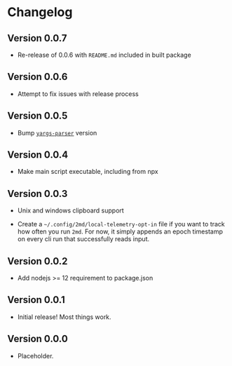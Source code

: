 # Changelog

## Version 0.0.7

  - Re-release of 0.0.6 with `README.md` included in built package

## Version 0.0.6

  - Attempt to fix issues with release process

## Version 0.0.5

  - Bump [`yargs-parser`][] version

[`yargs-parser`]: https://github.com/advisories/GHSA-p9pc-299p-vxgp

## Version 0.0.4

  - Make main script executable, including from npx

## Version 0.0.3

  - Unix and windows clipboard support

  - Create a `~/.config/2md/local-telemetry-opt-in` file if you want to
    track how often you run `2md`. For now, it simply appends an epoch
    timestamp on every cli run that successfully reads input.

## Version 0.0.2

  - Add nodejs >= 12 requirement to package.json

## Version 0.0.1

  - Initial release! Most things work.

## Version 0.0.0

  - Placeholder.

